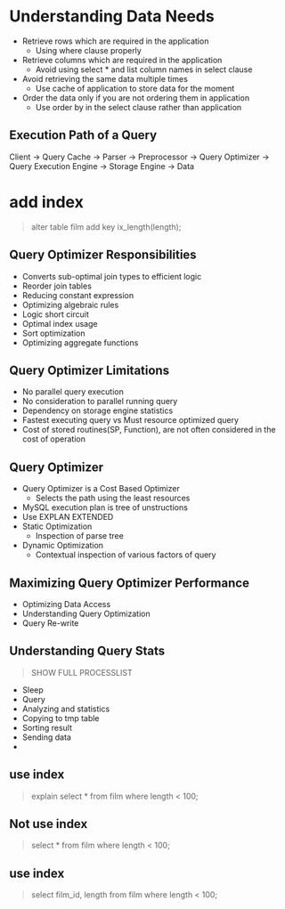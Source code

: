 # Understanding Data Needs

+ Retrieve rows which are required in the application
  + Using where clause properly
+ Retrieve columns which are required in the application
  + Avoid using select * and list column names in select clause
+ Avoid retrieving the same data multiple times
  + Use cache of application to store data for the moment
+ Order the data only if you are not ordering them in application
  + Use order by in the select clause rather than application


## Execution Path of a Query

Client -> Query Cache -> Parser -> Preprocessor -> Query Optimizer -> Query Execution Engine -> Storage Engine -> Data

# add index 
> alter table film add key ix_length(length);

## Query Optimizer Responsibilities

+ Converts sub-optimal join types to efficient logic
+ Reorder join tables
+ Reducing constant expression
+ Optimizing algebraic rules
+ Logic short circuit
+ Optimal index usage
+ Sort optimization
+ Optimizing aggregate functions

## Query Optimizer Limitations

+ No parallel query execution
+ No consideration to parallel running query
+ Dependency on storage engine statistics
+ Fastest executing query vs Must resource optimized query
+ Cost of stored routines(SP, Function), are not  often considered in the cost of operation


## Query Optimizer

+ Query Optimizer is a Cost Based Optimizer
  + Selects the path using the least resources
+ MySQL execution plan is tree of unstructions
+ Use EXPLAN EXTENDED
+ Static Optimization
  + Inspection of parse tree
+ Dynamic Optimization
  + Contextual inspection of various factors of query

## Maximizing Query Optimizer Performance

+ Optimizing Data Access
+ Understanding Query Optimization
+ Query Re-write

## Understanding  Query Stats

> SHOW FULL PROCESSLIST

+ Sleep
+ Query
+ Analyzing and statistics
+ Copying to tmp table
+ Sorting result
+ Sending data
+





## use index 

> explain  select * from film where length < 100;


## Not use index 

> select * from film where length < 100;


## use index 

> select film_id, length from film where length < 100;

